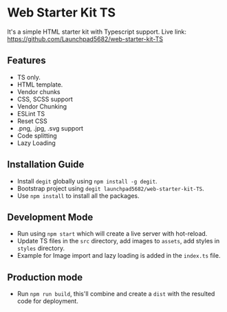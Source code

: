 # Web Starter Kit TS

It's a simple HTML starter kit with Typescript support.
Live link: https://github.com/Launchpad5682/web-starter-kit-TS

## Features

- TS only.
- HTML template.
- Vendor chunks
- CSS, SCSS support
- Vendor Chunking
- ESLint TS
- Reset CSS
- .png, .jpg, .svg support
- Code splitting
- Lazy Loading

## Installation Guide

- Install `degit` globally using `npm install -g degit`.
- Bootstrap project using `degit launchpad5682/web-starter-kit-TS`.
- Use `npm install` to install all the packages.

## Development Mode

- Run using `npm start` which will create a live server with hot-reload.
- Update TS files in the `src` directory, add images to `assets`, add styles in `styles` directory.
- Example for Image import and lazy loading is added in the `index.ts` file.

## Production mode

- Run `npm run build`, this'll combine and create a `dist` with the resulted code for deployment.
